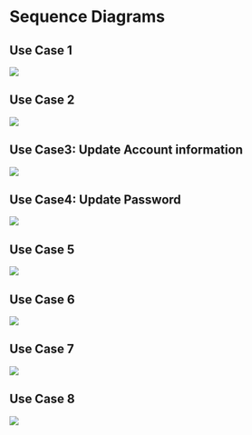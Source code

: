 # Sequence Diagrams

## Use Case 1

![](media/07.01.SequenceDiagrams.UseCase1.png)

## Use Case 2

![](media/07.01.SequenceDiagrams.UseCase2.png)

## Use Case3: Update Account information

![](media/07.01.SequenceDiagrams.UseCase3.png)

## Use Case4: Update Password

![](media/07.01.SequenceDiagrams.UseCase4.png)

## Use Case 5

![](media/07.01.SequenceDiagrams.UseCase5.png)

## Use Case 6

![](media/07.01.SequenceDiagrams.UseCase6.png)

## Use Case 7

![](media/07.01.SequenceDiagrams.UseCase7.png)


## Use Case 8

![](media/07.01.SequenceDiagrams.UseCase8.png)


